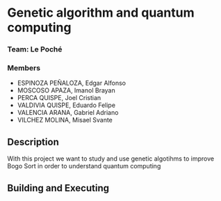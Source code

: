 # Genetic algorithm and quantum computing
### Team: Le Poché

### Members
* ESPINOZA PEÑALOZA, Edgar Alfonso
* MOSCOSO APAZA, Imanol Brayan
* PERCA QUISPE, Joel Cristian
* VALDIVIA QUISPE, Eduardo Felipe
* VALENCIA ARANA, Gabriel Adriano
* VILCHEZ MOLINA, Misael Svante


## Description
With this project we want to study and use genetic algotihms to improve Bogo Sort in order to understand quantum computing
## Building and Executing


